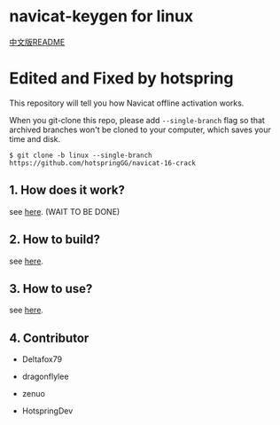 # navicat-keygen for linux

[中文版README](README.zh-CN.md)
# Edited and Fixed by hotspring

This repository will tell you how Navicat offline activation works.


When you git-clone this repo, please add `--single-branch` flag so that archived branches won't be cloned to your computer, which saves your time and disk.

```console
$ git clone -b linux --single-branch https://github.com/hotspringGG/navicat-16-crack
```

## 1. How does it work?

see [here](doc/how-does-it-work.md). (WAIT TO BE DONE)

## 2. How to build?

see [here](doc/how-to-build.md).

## 3. How to use?

see [here](doc/how-to-use.md).

## 4. Contributor

* Deltafox79

* dragonflylee

* zenuo

* HotspringDev